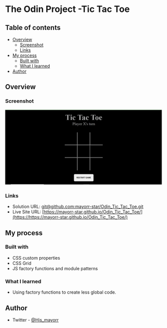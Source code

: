 # The Odin Project -Tic Tac Toe

## Table of contents

- [Overview](#overview)
  - [Screenshot](#screenshot)
  - [Links](#links)
- [My process](#my-process)
  - [Built with](#built-with)
  - [What I learned](#what-i-learned)
- [Author](#author)


## Overview

### Screenshot

![](./screenshot/Capture.JPG)

### Links

- Solution URL: [git@github.com:mayorr-star/Odin_Tic_Tac_Toe.git](https://git@github.com:mayorr-star/Odin_Tic_Tac_Toe.git)
- Live Site URL: [https://mayorr-star.github.io/Odin_Tic_Tac_Toe/](https://https://mayorr-star.github.io/Odin_Tic_Tac_Toe/)

## My process

### Built with

- CSS custom properties
- CSS Grid
- JS factory functions and module patterns

### What I learned

- Using factory functions to create less global code.

## Author

- Twitter - [@His_mayorr](https://www.twitter.com/@His_mayorr)